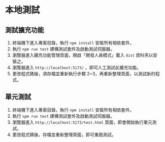 # 本地測試

## 測試擴充功能
1. 終端機下進入專案目錄，執行 `npm install` 安裝所有相依套件。
2. 執行 `npm run test` 建構測試套件及啟動測試伺服器。
3. 瀏覽器進入擴充功能管理頁面，開啟「開發人員模式」載入 `dist` 資料夾以安裝之。
4. 瀏覽器進入 `http://localhost:5173/` ，即可人工測試此擴充功能。
5. 更改程式碼後，須存檔並重新執行步驟 2~3，再重新整理頁面，以測試新的程式。

## 單元測試
1. 終端機下進入專案目錄，執行 `npm install` 安裝所有相依套件。
2. 執行 `npm run test` 建構測試套件及啟動測試伺服器。
3. 瀏覽器進入 `http://localhost:5173/test.html` 頁面，即會開始執行單元測試。
4. 更改程式碼後，存檔並重新整理頁面，即可重跑測試。
